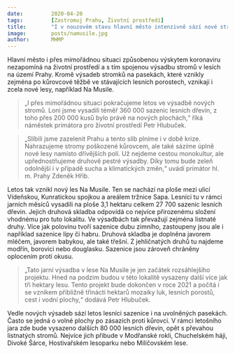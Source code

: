 ```yaml
---
date:         2020-04-20
tags:         [Zastromuj Prahu, Životní prostředí]
title:        "I v nouzovém stavu hlavní město intenzivně sází nové stromy. Letos vznikl například nový les Na Musile"
image: 	      posts/namusile.jpg
author:       MHMP
---
```


Hlavní město i přes mimořádnou situaci způsobenou výskytem koronaviru nezapomíná na životní prostředí a s tím spojenou výsadbu stromů v lesích na území Prahy. Kromě výsadeb stromků na pasekách, které vznikly zejména po kůrovcové těžbě ve stávajících lesních porostech, vznikají i zcela nové lesy, například Na Musile.

> „I přes mimořádnou situaci pokračujeme letos ve výsadbě nových stromů. Loni jsme vysadili téměř 360 000 sazenic lesních dřevin, z toho přes 200 000 kusů bylo právě na nových plochách,“ říká náměstek primátora pro životní prostředí Petr Hlubuček.

> „Slíbili jsme zazelenit Prahu a tento slib plníme i v době krize. Nahrazujeme stromy poškozené kůrovcem, ale také sázíme úplně nové lesy namísto dřívějších polí. Už nejdeme cestou monokultur, ale upřednostňujeme druhově pestré výsadby. Díky tomu bude zeleň odolnější i v případě sucha a klimatických změn,“ uvádí primátor hl. m. Prahy Zdeněk Hřib.

Letos tak vznikl nový les Na Musile. Ten se nachází na ploše mezi ulicí Vídeňskou, Kunratickou spojkou a areálem tržnice Sapa. Lesníci tu v rámci jarních měsíců vysadili na ploše 3,1 hektaru celkem 27 700 sazenic lesních dřevin. Jejich druhová skladba odpovídá co nejvíce přirozenému složení vhodnému pro tuto lokalitu. Ve výsadbách tak převažují zejména listnaté druhy. Více jak polovinu tvoří sazenice dubu zimního, zastoupeny jsou ale i například sazenice lípy či habru. Druhová skladba je doplněna javorem mléčem, javorem babykou, ale také třešní. Z jehličnatých druhů tu najdeme modřín, borovici nebo douglasku. Sazenice jsou zároveň chráněny oplocením proti okusu.

> „Tato jarní výsadba v lese Na Musile je jen začátek rozsáhlejšího projektu. Hned na podzim budou v této lokalitě vysazeny další více jak tři hektary lesu. Tento projekt bude dokončen v roce 2021 a počítá i se vznikem přibližně třinácti hektarů mozaiky luk, lesních porostů, cest i vodní plochy,“ dodává Petr Hlubuček.

Vedle nových výsadeb sází letos lesníci sazenice i na uvolněných pasekách. Často se jedná o volné plochy po zásazích proti kůrovci. V rámci letošního jara zde bude vysazeno dalších 80 000 lesních dřevin, opět s převahou listnatých stromů. Nejvíce jich přibude v Modřanské rokli, Chuchelském háji, Divoké Šárce, Hostivařském lesoparku nebo Milíčovském lese.
